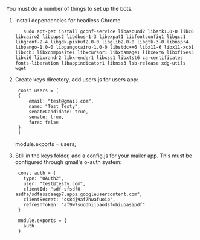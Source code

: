 You must do a number of things to set up the bots.

1) Install dependencies for headless Chrome
         
          sudo apt-get install gconf-service libasound2 libatk1.0-0 libc6 libcairo2 libcups2 libdbus-1-3 libexpat1 libfontconfig1 libgcc1 libgconf-2-4 libgdk-pixbuf2.0-0 libglib2.0-0 libgtk-3-0 libnspr4 libpango-1.0-0 libpangocairo-1.0-0 libstdc++6 libx11-6 libx11-xcb1 libxcb1 libxcomposite1 libxcursor1 libxdamage1 libxext6 libxfixes3 libxi6 libxrandr2 libxrender1 libxss1 libxtst6 ca-certificates fonts-liberation libappindicator1 libnss3 lsb-release xdg-utils wget
          
2) Create keys directory, add users.js for users app:

        const users = [
        {
            email: "test@gmail.com",
            name: "Test Testy",
            senateCandidate: true,
            senate: true,
            fara: false    
        }
        ]
  
    module.exports = users;

  3) Still in the keys folder, add a config.js for your mailer app. This must be configured through gmail's o-auth system:

          const auth = {
            type: "OAuth2",
            user: "test@testy.com",
            clientId: "sdf-sfsdf0-asdfa/sdfassdaaqp7.apps.googleusercontent.com",
            clientSecret: "os8dj9af7hwafuoip",
            refreshToken: "af9w7suodhijpaodsfobiuoasipdf"
          }

          module.exports = {
            auth
          }
